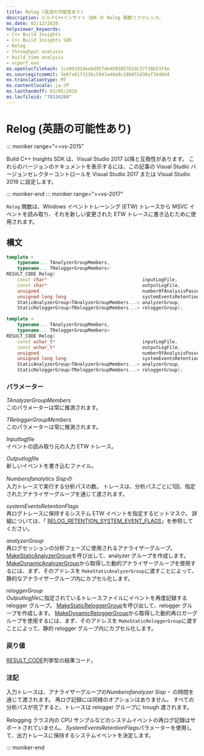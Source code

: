 ```yaml
---
title: Relog (英語の可能性あり)
description: ビルドC++インサイト SDK の Relog 関数リファレンス。
ms.date: 02/12/2020
helpviewer_keywords:
- C++ Build Insights
- C++ Build Insights SDK
- Relog
- throughput analysis
- build time analysis
- vcperf.exe
ms.openlocfilehash: 1ce09101deebd957de4b9305762dc37f38b53f4e
ms.sourcegitcommit: 3e8fa01f323bc5043a48a0c18b855d38af3648d4
ms.translationtype: MT
ms.contentlocale: ja-JP
ms.lasthandoff: 03/05/2020
ms.locfileid: "78334284"
---
```

# <a name="relog"></a>Relog (英語の可能性あり)

::: moniker range="<=vs-2015"

Build C++ Insights SDK は、Visual Studio 2017 以降と互換性があります。 これらのバージョンのドキュメントを表示するには、この記事の Visual Studio バージョンセレクターコントロールを Visual Studio 2017 または Visual Studio 2019 に設定します。

::: moniker-end
::: moniker range=">=vs-2017"

`Relog` 関数は、Windows イベントトレーシング (ETW) トレースから MSVC イベントを読み取り、それを新しい変更された ETW トレースに書き込むために使用されます。

## <a name="syntax"></a>構文

```cpp
template <
    typename... TAnalyzerGroupMembers,
    typename... TReloggerGroupMembers>
RESULT_CODE Relog(
    const char*                                   inputLogFile,
    const char*                                   outputLogFile,
    unsigned                                      numberOfAnalysisPasses,
    unsigned long long                            systemEventsRetentionFlags,
    StaticAnalyzerGroup<TAnalyzerGroupMembers...> analyzerGroup,
    StaticReloggerGroup<TReloggerGroupMembers...> reloggerGroup);

template <
    typename... TAnalyzerGroupMembers,
    typename... TReloggerGroupMembers>
RESULT_CODE Relog(
    const wchar_t*                                inputLogFile,
    const wchar_t*                                outputLogFile,
    unsigned                                      numberOfAnalysisPasses,
    unsigned long long                            systemEventsRetentionFlags,
    StaticAnalyzerGroup<TAnalyzerGroupMembers...> analyzerGroup,
    StaticReloggerGroup<TReloggerGroupMembers...> reloggerGroup);
```

### <a name="parameters"></a>パラメーター

*TAnalyzerGroupMembers*\
このパラメーターは常に推測されます。

*TReloggerGroupMembers*\
このパラメーターは常に推測されます。

*Inputlogfile*\
イベントの読み取り元の入力 ETW トレース。

*Outputlogfile*\
新しいイベントを書き込むファイル。

*Numberofanalytics Sispの*\
入力トレースで実行する分析パスの数。 トレースは、分析パスごとに1回、指定されたアナライザーグループを通じて渡されます。

*systemEventsRetentionFlags*\
再ログトレースに保持するシステム ETW イベントを指定するビットマスク。 詳細については、「 [RELOG_RETENTION_SYSTEM_EVENT_FLAGS](../other-types/relog-retention-system-event-flags-constants.md)」を参照してください。

*analyzerGroup*\
再ログセッションの分析フェーズに使用されるアナライザーグループ。 [MakeStaticAnalyzerGroup](make-static-analyzer-group.md)を呼び出して、analyzer グループを作成します。 [MakeDynamicAnalyzerGroup](make-dynamic-analyzer-group.md)から取得した動的アナライザーグループを使用するには、まず、そのアドレスを `MakeStaticAnalyzerGroup`に渡すことによって、静的なアナライザーグループ内にカプセル化します。

*reloggerGroup*\
*Outputlogfile*に指定されているトレースファイルにイベントを再度記録する relogger グループ。 [MakeStaticReloggerGroup](make-static-relogger-group.md)を呼び出して、relogger グループを作成します。 [MakeDynamicReloggerGroup](make-dynamic-relogger-group.md)から取得した動的再ロガーグループを使用するには、まず、そのアドレスを `MakeStaticReloggerGroup`に渡すことによって、静的 relogger グループ内にカプセル化します。

### <a name="return-value"></a>戻り値

[RESULT_CODE](../other-types/result-code-enum.md)列挙型の結果コード。

### <a name="remark"></a>注記

入力トレースは、アナライザーグループの*Numberofanalyzer Sisp・* の時間を通じて渡されます。 再ログ記録には同様のオプションはありません。 すべての分析パスが完了すると、トレースは relogger グループに trough 渡されます。

Relogging クラス内の CPU サンプルなどのシステムイベントの再ログ記録はサポートされていません。 *SystemEventsRetentionFlags*パラメーターを使用して、出力トレースに保持するシステムイベントを決定します。

::: moniker-end
